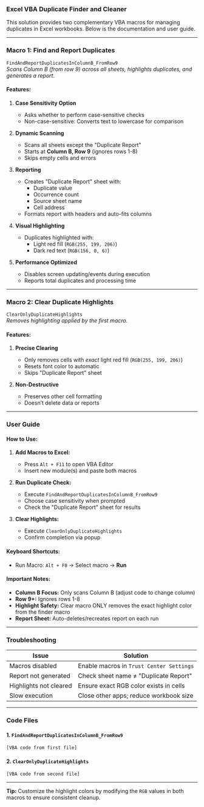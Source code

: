 ### Excel VBA Duplicate Finder and Cleaner

This solution provides two complementary VBA macros for managing duplicates in Excel workbooks. Below is the documentation and user guide.

---

### **Macro 1: Find and Report Duplicates**  
`FindAndReportDuplicatesInColumnB_FromRow9`  
*Scans Column B (from row 9) across all sheets, highlights duplicates, and generates a report.*

#### **Features:**
1. **Case Sensitivity Option**  
   - Asks whether to perform case-sensitive checks
   - Non-case-sensitive: Converts text to lowercase for comparison

2. **Dynamic Scanning**  
   - Scans all sheets except the "Duplicate Report"
   - Starts at **Column B, Row 9** (ignores rows 1-8)
   - Skips empty cells and errors

3. **Reporting**  
   - Creates "Duplicate Report" sheet with:
     - Duplicate value
     - Occurrence count
     - Source sheet name
     - Cell address
   - Formats report with headers and auto-fits columns

4. **Visual Highlighting**  
   - Duplicates highlighted with:
     - Light red fill (`RGB(255, 199, 206)`)
     - Dark red text (`RGB(156, 0, 6)`)

5. **Performance Optimized**  
   - Disables screen updating/events during execution
   - Reports total duplicates and processing time

---

### **Macro 2: Clear Duplicate Highlights**  
`ClearOnlyDuplicateHighlights`  
*Removes highlighting applied by the first macro.*

#### **Features:**
1. **Precise Clearing**  
   - Only removes cells with *exact* light red fill (`RGB(255, 199, 206)`)
   - Resets font color to automatic
   - Skips "Duplicate Report" sheet

2. **Non-Destructive**  
   - Preserves other cell formatting
   - Doesn’t delete data or reports

---

### **User Guide**  
#### **How to Use:**
1. **Add Macros to Excel:**  
   - Press `Alt + F11` to open VBA Editor  
   - Insert new module(s) and paste both macros  

2. **Run Duplicate Check:**  
   - Execute `FindAndReportDuplicatesInColumnB_FromRow9`  
   - Choose case sensitivity when prompted  
   - Check the "Duplicate Report" sheet for results  

3. **Clear Highlights:**  
   - Execute `ClearOnlyDuplicateHighlights`  
   - Confirm completion via popup  

#### **Keyboard Shortcuts:**  
- Run Macro: `Alt + F8` → Select macro → **Run**  

#### **Important Notes:**  
- **Column B Focus:** Only scans Column B (adjust code to change column)  
- **Row 9+:** Ignores rows 1-8  
- **Highlight Safety:** Clear macro ONLY removes the exact highlight color from the finder macro  
- **Report Sheet:** Auto-deletes/recreates report on each run  

---

### **Troubleshooting**  
| Issue                     | Solution                                  |
|---------------------------|-------------------------------------------|
| Macros disabled           | Enable macros in `Trust Center Settings`  |
| Report not generated      | Check sheet name ≠ "Duplicate Report"     |
| Highlights not cleared    | Ensure exact RGB color exists in cells    |
| Slow execution            | Close other apps; reduce workbook size    |

---

### **Code Files**  
#### 1. `FindAndReportDuplicatesInColumnB_FromRow9`  
```vba
[VBA code from first file]
```

#### 2. `ClearOnlyDuplicateHighlights`  
```vba
[VBA code from second file]
```

---

**Tip:** Customize the highlight colors by modifying the `RGB` values in both macros to ensure consistent cleanup.
